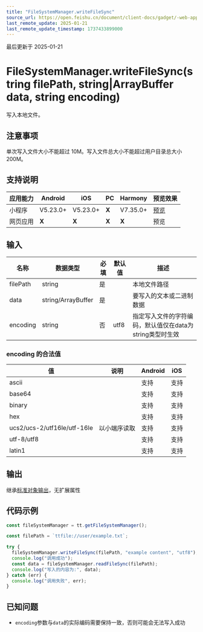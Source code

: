 ```yaml
---
title: "FileSystemManager.writeFileSync"
source_url: https://open.feishu.cn/document/client-docs/gadget/-web-app-api/file/file_system_manager/file_system_manager_write_file_sync
last_remote_update: 2025-01-21
last_remote_update_timestamp: 1737433899000
---
```

最后更新于 2025-01-21

# FileSystemManager.writeFileSync(string filePath, string|ArrayBuffer data, string encoding)

写入本地文件。

## 注意事项

单次写入文件大小不能超过 10M。写入文件总大小不能超过用户目录总大小 200M。

## 支持说明

应用能力 | Android | iOS | PC | Harmony | 预览效果
--- | --- | --- | --- | --- | ---
小程序 | V5.23.0+ | V5.23.0+ | **X** | V7.35.0+ | [预览](https://applink.feishu.cn/client/mini_program/open?appId=cli_9dff7f6ae02ad104&path=page%2FAPI%2Fpages%2Ffile%2Ffile)
网页应用 | **X** | **X** | **X** | **X** | 预览

## 输入

名称 | 数据类型 | 必填 | 默认值 | 描述
--- | --- | --- | --- | ---
filePath | string | 是 |  | 本地文件路径
data | string/ArrayBuffer | 是 |  | 要写入的文本或二进制数据
encoding | string | 否 | utf8 | 指定写入文件的字符编码，默认值仅在data为string类型时生效

### encoding 的合法值

| 值                          | 说明         |Android|iOS|
| --------------------------- | ------------ |------|---|
| ascii                       |              |支持|支持|
| base64                      |              |支持|支持|
| binary                      |              |支持|支持|
| hex                         |              |支持|支持|
| ucs2/ucs-2/utf16le/utf-16le | 以小端序读取   |支持|支持|
| utf-8/utf8                  |              |支持|支持|
| latin1                      |              |支持|支持|

## 输出
继承[标准对象输出](https://open.feishu.cn/document/uYjL24iN/ukzNy4SO3IjL5cjM#8c92acb8)，无扩展属性

## 代码示例

```js
const fileSystemManager = tt.getFileSystemManager();

const filePath = `ttfile://user/example.txt`;

try {
  fileSystemManager.writeFileSync(filePath, "example content", "utf8");
  console.log("调用成功");
  const data = fileSystemManager.readFileSync(filePath);
  console.log("写入的内容为:", data);
} catch (err) {
  console.log("调用失败", err);
}
```

## 已知问题

- `encoding`参数与`data`的实际编码需要保持一致，否则可能会无法写入成功
